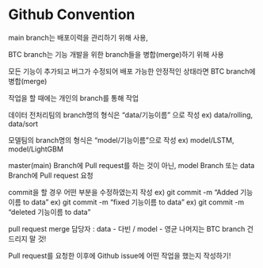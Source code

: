 Github Convention
===
main branch는 배포이력을 관리하기 위해 사용, 

BTC branch는 기능 개발을 위한 branch들을 병합(merge)하기 위해 사용

모든 기능이 추가되고 버그가 수정되어 배포 가능한 안정적인 상태라면 BTC branch에 병합(merge)

작업을 할 때에는 개인의 branch를 통해 작업

데이터 전처리팀의 branch명의 형식은 “data/기능이름” 으로 작성
ex) data/rolling, data/sort

모델팀의 branch명의 형식은 “model/기능이름”으로 작성 
ex) model/LSTM, model/LightGBM

master(main) Branch에 Pull request를 하는 것이 아닌, model Branch 또는 data Branch에 Pull request 요청

commit을 할 경우 어떤 부분을 수정하였는지 작성
ex) git commit -m “Added 기능이름 to data”
ex) git commit -m “fixed 기능이름 to data”
ex) git commit -m “deleted 기능이름 to data”

pull request merge 담당자 : data - 다빈 / model - 영균
나머지는 BTC branch 건드리지 말 것!

Pull request를 요청한 이후에 Github issue에 어떤 작업을 했는지 작성하기!
